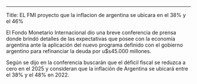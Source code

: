---
Title: EL FMI proyecto que la inflacion de argentina se ubicara en el 38% y el 46%

El Fondo Monetario Internacional dio una breve conferencia de prensa donde brindó detalles de las expectativas que posee con la economía argentina ante la aplicación del nuevo programa definido con el gobierno argentino para refinanciar la deuda por u$s45.000 millones.

Según se dijo en la conferencia buscarán que el déficil fiscal se reduzca a cero en el 2025 y consideran que la inflación de Argentina se ubicará entre el 38% y el 48% en 2022.

